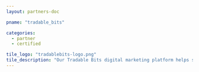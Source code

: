 ```yaml
---
layout: partners-doc

pname: "tradable_bits"

categories: 
  - partner
  - certified

tile_logo: "tradablebits-logo.png"
tile_description: "Our Tradable Bits digital marketing platform helps sports and entertainment brands know their fans so they can market smarter. By combining engagement campaigns, user-generated content aggregation and integrated CRM, brands on our platform collect cross-network profiles of theirl fans that they can retarget in personalized social, email and ad campaigns."
---
```

